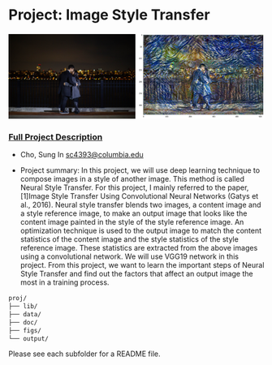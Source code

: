 # Project: Image Style Transfer

<p float="left">
  <img src="figs/night_proposal.jpg" width="250"/>
  <img src="output/output_1.png" width="250"/>
</p>

### [Full Project Description](output/Neural_Style_Transfer_final.pdf)

+ Cho, Sung In sc4393@columbia.edu
	
+ Project summary: In this project, we will use deep learning technique to compose images in a style of another image.  This method is called Neural Style Transfer. For this project, I mainly referred to the paper, [1]Image Style Transfer Using Convolutional Neural Networks (Gatys et al., 2016). Neural style transfer blends two images, a content image and a style reference image, to make an output image that looks like the content image painted in the style of the style reference image. An optimization technique is used to the output image to match the content statistics of the content image and the style statistics of the style reference image. These statistics are extracted from the above images using a convolutional network. We will use VGG19 network in this project. From this project, we want to learn the important steps of Neural Style Transfer and find out the factors that affect an output image the most in a training process.

```
proj/
├── lib/
├── data/
├── doc/
├── figs/
└── output/
```

Please see each subfolder for a README file.
